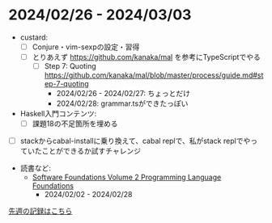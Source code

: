 # 2024/02/26 - 2024/03/03

- custard:
    - [ ] Conjure・vim-sexpの設定・習得
    - [ ] とりあえず <https://github.com/kanaka/mal> を参考にTypeScriptでやる
        - [ ] Step 7: Quoting <https://github.com/kanaka/mal/blob/master/process/guide.md#step-7-quoting>
            - 2024/02/26 - 2024/02/27: ちょっとだけ
            - 2024/02/28: grammar.tsができたっぽい
- Haskell入門コンテンツ:
    - [ ] 課題18の不足箇所を埋める
- [ ] stackからcabal-installに乗り換えて、cabal replで、私がstack replでやっていたことができるか試すチャレンジ
- 読書など:
    - [Software Foundations Volume 2 Programming Language Foundations](https://softwarefoundations.cis.upenn.edu/plf-current/index.html)
        - 2024/02/02 - 2024/02/28

[先週の記録はこちら](https://github.com/igrep/daily-commits/blob/b7f638731fdec23746316f7ffdcdb4852139fb3e/yesterday.md)
